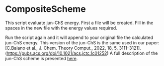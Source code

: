 # CompositeScheme
This script evaluate jun-ChS energy.
First a file will be created.
Fill in the spaces in the new file with the energy values required.

Run the script again and it will append to your original file the calculated jun-ChS energy.
This version of the jun-ChS is the same used in our paper: [C.Baiano et al., J. Chem. Theory Comput., 2022, 18, 5, 3111–3121].(https://pubs.acs.org/doi/10.1021/acs.jctc.1c01252)
A full description of the jun-ChS scheme is presented [here](https://pubs.acs.org/doi/10.1021/acs.jctc.1c01252).

